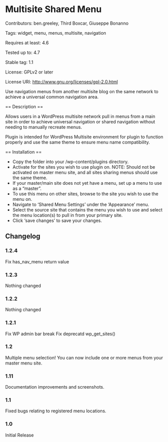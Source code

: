 <h1> Multisite Shared Menu </h1>
Contributors: ben.greeley, Third Boxcar, Giuseppe Bonanno

Tags: widget, menu, menus, multisite, navigation

Requires at least: 4.6

Tested up to: 4.7

Stable tag: 1.1

License: GPLv2 or later

License URI: http://www.gnu.org/licenses/gpl-2.0.html

Use navigation menus from another multisite blog on the same network to achieve a universal common navigation area.

== Description ==

Allows users in a WordPress multisite network pull in menus from a main site in order to achieve universal navigation or shared navigation without needing to manually recreate menus. 

Plugin is intended for WordPress Multisite environment for plugin to function properly and use the same theme to ensure menu name compatibility.

== Installation ==
<ul>
<li>Copy the folder into your /wp-content/plugins directory.</li>
<li>Activate for the sites you wish to use plugin on. NOTE: Should not be activated on master menu site, and all sites sharing menus should use the same theme.</li>
<li>If your master/main site does not yet have a menu, set up a menu to use as a “master”. </li>
<li>To use this menu on other sites, browse to the site you wish to use the menu on. </li>
<li>Navigate to ‘Shared Menu Settings’ under the ‘Appearance’ menu. </li>
<li>Select the source site that contains the menu you wish to use and select the menu location(s) to pull in from your primary site.</li>
<li>Click ‘save changes’ to save your changes.</li>
</ul>

<h2> Changelog </h2>
<h3>1.2.4</h3>
Fix has_nav_menu return value

<h3>1.2.3</h3>
Nothing changed

<h3>1.2.2</h3>
Nothing changed

<h3>1.2.1</h3>
Fix WP admin bar break
Fix deprecatd wp_get_sites()

<h3>1.2</h3>
Multiple menu selection! You can now include one or more menus from your master menu site.

<h3>1.11</h3>
Documentation improvements and screenshots.

<h3>1.1</h3>
Fixed bugs relating to registered menu locations.

<h3>1.0</h3>
Initial Release
